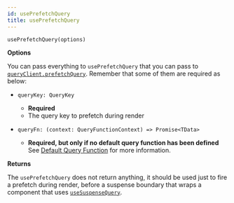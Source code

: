 ```yaml
---
id: usePrefetchQuery
title: usePrefetchQuery
---
```


```tsx
usePrefetchQuery(options)
```

**Options**

You can pass everything to `usePrefetchQuery` that you can pass to [`queryClient.prefetchQuery`](../../../../reference/QueryClient#queryclientprefetchquery). Remember that some of them are required as below:

- `queryKey: QueryKey`

  - **Required**
  - The query key to prefetch during render

- `queryFn: (context: QueryFunctionContext) => Promise<TData>`
  - **Required, but only if no default query function has been defined** See [Default Query Function](../../guides/default-query-function) for more information.

**Returns**

The `usePrefetchQuery` does not return anything, it should be used just to fire a prefetch during render, before a suspense boundary that wraps a component that uses [`useSuspenseQuery`](../useSuspenseQuery).
